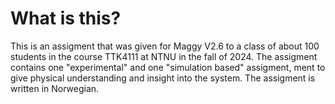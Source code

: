 


# What is this?
This is an assigment that was given for Maggy V2.6 to a class of about 100 students in the course TTK4111 at NTNU in the fall of 2024. The assigment contains one "experimental" and one "simulation based" assigment, ment to give physical understanding and insight into the system. The assigment is written in Norwegian.
